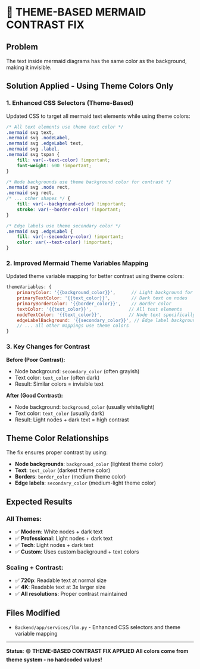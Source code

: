 # 🎨 THEME-BASED MERMAID CONTRAST FIX

## Problem
The text inside mermaid diagrams has the same color as the background, making it invisible.

## Solution Applied - Using Theme Colors Only

### 1. Enhanced CSS Selectors (Theme-Based)
Updated CSS to target all mermaid text elements while using theme colors:

```css
/* All text elements use theme text color */
.mermaid svg text,
.mermaid svg .nodeLabel,
.mermaid svg .edgeLabel text,
.mermaid svg .label,
.mermaid svg tspan {
    fill: var(--text-color) !important;
    font-weight: 600 !important;
}

/* Node backgrounds use theme background color for contrast */
.mermaid svg .node rect,
.mermaid svg rect,
/* ... other shapes */ {
    fill: var(--background-color) !important;
    stroke: var(--border-color) !important;
}

/* Edge labels use theme secondary color */
.mermaid svg .edgeLabel {
    fill: var(--secondary-color) !important;
    color: var(--text-color) !important;
}
```

### 2. Improved Mermaid Theme Variables Mapping
Updated theme variable mapping for better contrast using theme colors:

```javascript
themeVariables: {
    primaryColor: '{{background_color}}',      // Light background for nodes (NOT secondary)
    primaryTextColor: '{{text_color}}',        // Dark text on nodes
    primaryBorderColor: '{{border_color}}',    // Border color
    textColor: '{{text_color}}',              // All text elements
    nodeTextColor: '{{text_color}}',          // Node text specifically
    edgeLabelBackground: '{{secondary_color}}', // Edge label backgrounds
    // ... all other mappings use theme colors
}
```

### 3. Key Changes for Contrast

**Before (Poor Contrast):**
- Node background: `secondary_color` (often grayish)
- Text color: `text_color` (often dark)
- Result: Similar colors = invisible text

**After (Good Contrast):**
- Node background: `background_color` (usually white/light)
- Text color: `text_color` (usually dark)
- Result: Light nodes + dark text = high contrast

## Theme Color Relationships

The fix ensures proper contrast by using:
- **Node backgrounds**: `background_color` (lightest theme color)
- **Text**: `text_color` (darkest theme color)  
- **Borders**: `border_color` (medium theme color)
- **Edge labels**: `secondary_color` (medium-light theme color)

## Expected Results

### All Themes:
- ✅ **Modern**: White nodes + dark text
- ✅ **Professional**: Light nodes + dark text  
- ✅ **Tech**: Light nodes + dark text
- ✅ **Custom**: Uses custom background + text colors

### Scaling + Contrast:
- ✅ **720p**: Readable text at normal size
- ✅ **4K**: Readable text at 3x larger size
- ✅ **All resolutions**: Proper contrast maintained

## Files Modified
- `Backend/app/services/llm.py` - Enhanced CSS selectors and theme variable mapping

---

**Status**: 🟢 **THEME-BASED CONTRAST FIX APPLIED** 
**All colors come from theme system - no hardcoded values!**
